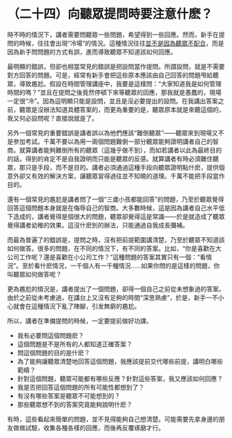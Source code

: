 # （二十四）向聽眾提問時要注意什麽？

時不時的情況下，講者需要問聽眾一些問題，希望得到一些回應。然而，新手在提問的時候，往往會出現“冷場”的情況。這種情況往往[並不是因為聽眾不配合](ch02.md)，而是因為新手問問題的方式有誤，進而導致聽眾不知道該如何回應。

最明顯的錯誤，但卻也相當常見的錯誤是把設問當作提問。所謂設問，就是不需要對方回答的問題。可是，經常有新手會把這些原本應該由自己回答的問題甩給聽眾，導致尷尬。假設在時間管理講座中，我要是這樣問：“大家知道我是如何管理時間的嗎？”並且在提問之後竟然停頓下來等聽眾的回應，那我就是愚蠢的，現場一定很“冷”。因為這明顯只能是設問，並且是沒必要提出的設問。在我講出答案之前，聽眾是沒辦法知道具體答案的，而更為重要的是，聽眾原本就是來聽這個的，我又何必設問呢？直接說就是了。

另外一個常見的重要錯誤是講者誤以為他們應該“難倒聽眾”——聽眾來到現場又不是參加考試。千萬不要以為用一兩個問題難倒一部分聽眾能夠證明講者自己的智商。就算講者能夠難倒所有的聽眾（這幾乎做不到），而如若講者以此為最終目的的話，得到的肯定不是自我證明而只能是聽眾的反感。就算講者有時必須難住聽眾，那只是手段，而不是目的。講者必須通過這種手段向聽眾證明點什麽，提供個意外卻又有效的解決方案，讓聽眾習得過往並不知曉的道理。千萬不能把手段當作目的。

還有一個常見的尷尬是講者問了一個“三歲小孩都能回答”的問題，乃至於聽眾覺得回答這個問題本身就是在侮辱自己的智商。大多數時候，這是因為講者自己水平低下造成的，講者覺得是個很大的問題，聽眾卻覺得這是常識——於是就造成了聽眾覺得講者幼稚的效果。這沒什麽別的辦法，只能通過自我成長彌補。

而最為普遍了的錯誤是，提問之時，沒有把前提範圍講清楚，乃至於聽眾不知道該如何做答。很多的問題，在不同的情況下，有不同的答案。比如，“你是喜歡在大公司工作呢？還是喜歡在小公司工作？”這種問題的答案其實只有一個：“看情況”。至於看什麽情況，一千個人有一千種情況……如果你問的是這樣的問題，你叫聽眾如何做答呢？

更為尷尬的情況是，講者提出了一個問題，卻得一個自己之前從未想象過的答案。由於之前從未考慮過，在講台上又沒有足夠的時間“深思熟慮”，於是，新手一不小心就會在這種情況下亂了陣腳，引发無窮的尷尬。

所以，講者在準備提問的時候，一定要提前做好功課。

- 我有必要問這個問題麽？
- 這個問題是不是所有的人都知道正確答案？
- 問這個問題的目的是什麽？
- 為了能夠讓聽眾清楚地回答這個問題，我應該提前交代哪些前提，講明白哪些範疇？
- 針對這個問題，聽眾可能都有哪些反應？針對這些答案，我又應該如何回應？
- 我是否把回答這個問題的所有可能性都想到了？
- 有沒有哪些答案是聽眾不可能想到的？
- 那些聽眾想不到的答案究竟能夠說明什麽？

有時，這些看起來簡單的問題，並不見得能夠自己想清楚。可能需要先拿身邊的朋友做做試驗，收集各種各樣的回應，而後再反覆琢磨才行。
